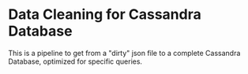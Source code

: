 # Data Cleaning for Cassandra Database
This is a pipeline to get from a "dirty" json file to a complete Cassandra Database, optimized for specific queries.
